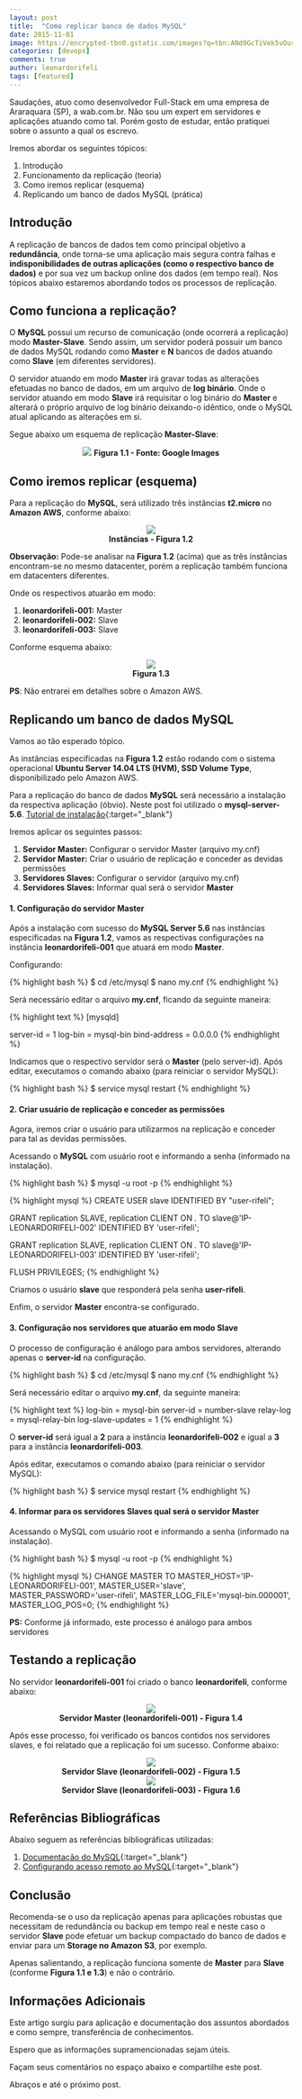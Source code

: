 ```yaml
---
layout: post
title:  "Como replicar banco de dados MySQL"
date: 2015-11-01
image: https://encrypted-tbn0.gstatic.com/images?q=tbn:ANd9GcTiVek5vOursfqsSleIm2QU0lhTjYW3UrubYT2EPkAjxZJmb6kc_Q
categories: [devops]
comments: true
author: leonardorifeli
tags: [featured]
---
```


Saudações, atuo como desenvolvedor Full-Stack em uma empresa de Araraquara (SP), a wab.com.br. Não sou um expert em servidores e aplicações atuando como tal. Porém gosto de estudar, então pratiquei sobre o assunto a qual os escrevo.

Iremos abordar os seguintes tópicos:

1. Introdução
2. Funcionamento da replicação (teoria)
3. Como iremos replicar (esquema)
4. Replicando um banco de dados MySQL (prática)

## Introdução

A replicação de bancos de dados tem como principal objetivo a **redundância**, onde torna-se uma aplicação mais segura contra falhas e **indisponibilidades de outras aplicações (como o respectivo banco de dados)** e por sua vez um backup online dos dados (em tempo real). Nos tópicos abaixo estaremos abordando todos os processos de replicação.

## Como funciona a replicação?

O **MySQL** possui um recurso de comunicação (onde ocorrerá a replicação) modo **Master-Slave**. Sendo assim, um servidor poderá possuir um banco de dados MySQL rodando como **Master** e **N** bancos de dados atuando como **Slave** (em diferentes servidores).

O servidor atuando em modo **Master** irá gravar todas as alterações efetuadas no banco de dados, em um arquivo de **log binário**. Onde o servidor atuando em modo **Slave** irá requisitar o log binário do **Master** e alterará o próprio arquivo de log binário deixando-o idêntico, onde o MySQL atual aplicando as alterações em si.

Segue abaixo um esquema de replicação **Master-Slave**:

<div style="text-align:center">
	<img class="image" src="/img/posts/2015-11-01-mysql-replication.jpg"/>
	<b>Figura 1.1 - Fonte: Google Images</b>
</div>

## Como iremos replicar (esquema)

Para a replicação do **MySQL**, será utilizado três instâncias **t2.micro** no **Amazon AWS**, conforme abaixo:

<div style="text-align:center">
	<img class="image" src="/img/posts/2015-11-01-amazon-aws.png"/>
	<br/>
	<b>Instâncias - Figura 1.2</b>
</div>

**Observação:** Pode-se analisar na **Figura 1.2** (acima) que as três instâncias encontram-se no mesmo datacenter, porém a replicação também funciona em datacenters diferentes.

Onde os respectivos atuarão em modo:

1. **leonardorifeli-001:** Master
2. **leonardorifeli-002:** Slave
3. **leonardorifeli-003:** Slave

Conforme esquema abaixo:

<div style="text-align:center">
	<img class="image" src="/img/posts/2015-11-01-server-aws-mysql-replication.png"/>
	<br/>
	<b>Figura 1.3</b>
</div>

**PS**: Não entrarei em detalhes sobre o Amazon AWS.

## Replicando um banco de dados MySQL

Vamos ao tão esperado tópico.

As instâncias especificadas na **Figura 1.2** estão rodando com o sistema operacional **Ubuntu Server 14.04 LTS (HVM), SSD Volume Type**, disponibilizado pelo Amazon AWS.

Para a replicação do banco de dados **MySQL** será necessário a instalação da respectiva aplicação (óbvio). Neste post foi utilizado o **mysql-server-5.6**. [Tutorial de instalação](http://sharadchhetri.com/2014/05/07/install-mysql-server-5-6-ubuntu-14-04-lts-trusty-tahr/){:target="_blank"}

Iremos aplicar os seguintes passos:

1. **Servidor Master:** Configurar o servidor Master (arquivo my.cnf)
2. **Servidor Master:** Criar o usuário de replicação e conceder as devidas permissões
3. **Servidores Slaves:** Configurar o servidor (arquivo my.cnf)
4. **Servidores Slaves:** Informar qual será o servidor **Master**

#### 1. Configuração do servidor Master

Após a instalação com sucesso do **MySQL Server 5.6** nas instâncias especificadas na **Figura 1.2**, vamos as respectivas configurações na instância **leonardorifeli-001** que atuará em modo **Master**.

Configurando:

{% highlight bash %}
$ cd /etc/mysql
$ nano my.cnf
{% endhighlight %}

Será necessário editar o arquivo **my.cnf**, ficando da seguinte maneira:

{% highlight text %}
[mysqld]

server-id = 1
log-bin = mysql-bin
bind-address = 0.0.0.0
{% endhighlight %}

Indicamos que o respectivo servidor será o **Master** (pelo server-id). Após editar, executamos o comando abaixo (para reiniciar o servidor MySQL):

{% highlight bash %}
$ service mysql restart
{% endhighlight %}

#### 2. Criar usuário de replicação e conceder as permissões

Agora, iremos criar o usuário para utilizarmos na replicação e conceder para tal as devidas permissões.

Acessando o **MySQL** com usuário root e informando a senha (informado na instalação).

{% highlight bash %}
$ mysql -u root -p
{% endhighlight %}

{% highlight mysql %}
CREATE USER slave IDENTIFIED BY "user-rifeli";

GRANT replication SLAVE, replication CLIENT ON *.* TO slave@'IP-LEONARDORIFELI-002' IDENTIFIED BY 'user-rifeli';

GRANT replication SLAVE, replication CLIENT ON *.* TO slave@'IP-LEONARDORIFELI-003' IDENTIFIED BY 'user-rifeli';

FLUSH PRIVILEGES;
{% endhighlight %}

Criamos o usuário **slave** que responderá pela senha **user-rifeli**.

Enfim, o servidor **Master** encontra-se configurado.

#### 3. Configuração nos servidores que atuarão em modo Slave

O processo de configuração é análogo para ambos servidores, alterando apenas o **server-id** na configuração.

{% highlight bash %}
$ cd /etc/mysql
$ nano my.cnf
{% endhighlight %}

Será necessário editar o arquivo **my.cnf**, da seguinte maneira:

{% highlight text %}
log-bin = mysql-bin
server-id = number-slave
relay-log = mysql-relay-bin
log-slave-updates = 1
{% endhighlight %}

O **server-id** será igual a **2** para a instância **leonardorifeli-002** e igual a **3** para a instância  **leonardorifeli-003**.

Após editar, executamos o comando abaixo (para reiniciar o servidor MySQL):

{% highlight bash %}
$ service mysql restart
{% endhighlight %}

#### 4. Informar para os servidores Slaves qual será o servidor Master

Acessando o MySQL com usuário root e informando a senha (informado na instalação).

{% highlight bash %}
$ mysql -u root -p
{% endhighlight %}

{% highlight mysql %}
CHANGE MASTER TO MASTER_HOST='IP-LEONARDORIFELI-001',
MASTER_USER='slave',
MASTER_PASSWORD='user-rifeli',
MASTER_LOG_FILE='mysql-bin.000001',
MASTER_LOG_POS=0;
{% endhighlight %}

**PS:** Conforme já informado, este processo é análogo para ambos servidores

## Testando a replicação

No servidor **leonardorifeli-001** foi criado o banco **leonardorifeli**, conforme abaixo:

<div style="text-align:center">
	<img class="image" src="/img/posts/2015-11-01-mysql-replication-master.png"/>
	<br/>
	<b>Servidor Master (leonardorifeli-001) - Figura 1.4</b>
</div>

Após esse processo, foi verificado os bancos contidos nos servidores slaves, e foi relatado que a replicação foi um sucesso. Conforme abaixo:

<div style="text-align:center">
	<img class="image" src="/img/posts/2015-11-01-mysql-replication-slave-01.png"/>
	<br/>
	<b>Servidor Slave (leonardorifeli-002) - Figura 1.5</b>
</div>

<div style="text-align:center">
	<img class="image" src="/img/posts/2015-11-01-mysql-replication-slave-02.png"/>
	<br/>
	<b>Servidor Slave (leonardorifeli-003) - Figura 1.6</b>
</div>

## Referências Bibliográficas

Abaixo seguem as referências bibliográficas utilizadas:

1. [Documentação do MySQL](http://dev.mysql.com/doc/refman/5.6/en/replication.html){:target="_blank"}
2. [Configurando acesso remoto ao MySQL](http://www.vivaolinux.com.br/dica/Configurando-acesso-remoto-em-servidores-MySQL){:target="_blank"}

## Conclusão

Recomenda-se o uso da replicação apenas para aplicações robustas que necessitam de redundância ou backup em tempo real e neste caso o servidor **Slave** pode efetuar um backup compactado do banco de dados e enviar para um **Storage no Amazon S3**, por exemplo.

Apenas salientando, a replicação funciona somente de **Master** para **Slave** (conforme **Figura 1.1 e 1.3**) e não o contrário.

## Informações Adicionais

Este artigo surgiu para aplicação e documentação dos assuntos abordados e como sempre, transferência de conhecimentos.

Espero que as informações supramencionadas sejam úteis.

Façam seus comentários no espaço abaixo e compartilhe este post.

Abraços e até o próximo post.
